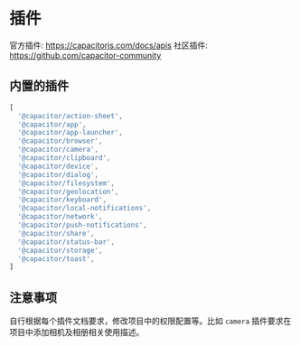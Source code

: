 # 插件

官方插件: https://capacitorjs.com/docs/apis
社区插件: https://github.com/capacitor-community

## 内置的插件

```js
[
  '@capacitor/action-sheet',
  '@capacitor/app',
  '@capacitor/app-launcher',
  '@capacitor/browser',
  '@capacitor/camera',
  '@capacitor/clipboard',
  '@capacitor/device',
  '@capacitor/dialog',
  '@capacitor/filesystem',
  '@capacitor/geolocation',
  '@capacitor/keyboard',
  '@capacitor/local-notifications',
  '@capacitor/network',
  '@capacitor/push-notifications',
  '@capacitor/share',
  '@capacitor/status-bar',
  '@capacitor/storage',
  '@capacitor/toast',
]
```

## 注意事项

自行根据每个插件文档要求，修改项目中的权限配置等。比如 `camera` 插件要求在项目中添加相机及相册相关使用描述。
